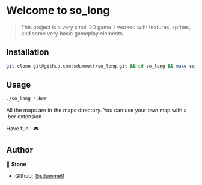 # Welcome to so_long

> This project is a very small 2D game. I worked with textures, sprites, and some very basic gameplay elements.

## Installation

```sh
git clone git@github.com:sdummett/so_long.git && cd so_long && make so_long
```

## Usage
```sh
./so_long *.ber
```
All the maps are in the maps directory.
You can use your own map with a .ber extension

Have fun ! 🎮

## Author

👤 **Stone**

* Github: [@sdummett](https://github.com/sdummett)
